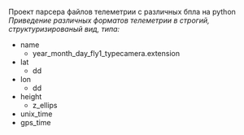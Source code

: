 Проект парсера файлов телеметрии с различных бпла на python\
*Приведение различных форматов телеметрии в строгий, структуризированый вид, типа:*
+ name
  - year_month_day_fly1_typecamera.extension
+ lat
  - dd
+ lon
  - dd
+ height
  - z_ellips
+ unix_time
+ gps_time






